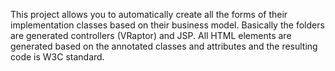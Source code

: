 This project allows you to automatically create all the forms of their implementation classes based on their business model. Basically the folders are generated controllers (VRaptor) and JSP.
All HTML elements are generated based on the annotated classes and attributes and the resulting code is W3C standard.
